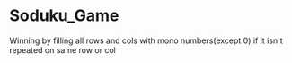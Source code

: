 # Soduku_Game
Winning by filling all rows and cols with mono numbers(except 0) if it isn't repeated on same row or col

